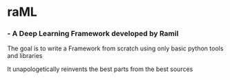 
# raML 
### - A Deep Learning Framework developed by Ramil

The goal is to write a Framework from scratch using only basic python tools and libraries

It unapologetically reinvents the best parts from the best sources
